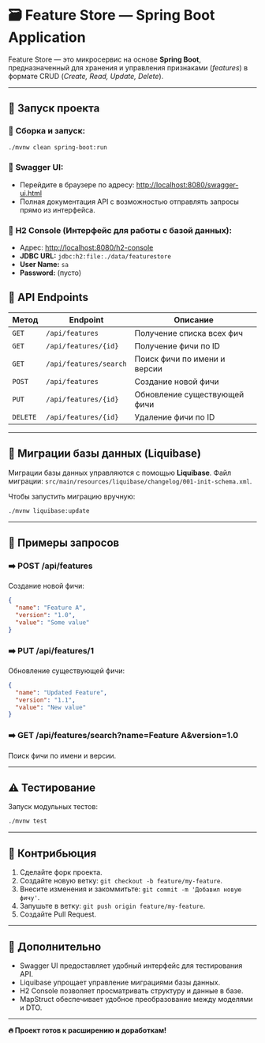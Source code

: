 # 🗃️ Feature Store — Spring Boot Application

Feature Store — это микросервис на основе **Spring Boot**, предназначенный для хранения и управления признаками (*features*) в формате CRUD (*Create, Read, Update, Delete*).

---

## 🚀 **Запуск проекта**

### 🔹 **Сборка и запуск:**

```bash
./mvnw clean spring-boot:run
```

### 🔹 **Swagger UI:**

* Перейдите в браузере по адресу: [http://localhost:8080/swagger-ui.html](http://localhost:8080/swagger-ui.html)
* Полная документация API с возможностью отправлять запросы прямо из интерфейса.

### 🔹 **H2 Console (Интерфейс для работы с базой данных):**

* Адрес: [http://localhost:8080/h2-console](http://localhost:8080/h2-console)
* **JDBC URL:** `jdbc:h2:file:./data/featurestore`
* **User Name:** `sa`
* **Password:** (пусто)

## 📌 **API Endpoints**

| **Метод** | **Endpoint**           | **Описание**                 |
| --------- | ---------------------- | ---------------------------- |
| `GET`     | `/api/features`        | Получение списка всех фич    |
| `GET`     | `/api/features/{id}`   | Получение фичи по ID         |
| `GET`     | `/api/features/search` | Поиск фичи по имени и версии |
| `POST`    | `/api/features`        | Создание новой фичи          |
| `PUT`     | `/api/features/{id}`   | Обновление существующей фичи |
| `DELETE`  | `/api/features/{id}`   | Удаление фичи по ID          |

---

## 🔄 **Миграции базы данных (Liquibase)**

Миграции базы данных управляются с помощью **Liquibase**.
Файл миграции: `src/main/resources/liquibase/changelog/001-init-schema.xml`.

Чтобы запустить миграцию вручную:

```bash
./mvnw liquibase:update
```

---

## 📝 **Примеры запросов**

### ➡️ **POST /api/features**

Создание новой фичи:

```json
{
  "name": "Feature A",
  "version": "1.0",
  "value": "Some value"
}
```

### ➡️ **PUT /api/features/1**

Обновление существующей фичи:

```json
{
  "name": "Updated Feature",
  "version": "1.1",
  "value": "New value"
}
```

### ➡️ **GET /api/features/search?name=Feature A\&version=1.0**

Поиск фичи по имени и версии.

---

## ⚠️ **Тестирование**

Запуск модульных тестов:

```bash
./mvnw test
```

---

## 🤝 **Контрибьюция**

1. Сделайте форк проекта.
2. Создайте новую ветку: `git checkout -b feature/my-feature`.
3. Внесите изменения и закоммитьте: `git commit -m 'Добавил новую фичу'`.
4. Запушьте в ветку: `git push origin feature/my-feature`.
5. Создайте Pull Request.

---

## 📌 **Дополнительно**

* Swagger UI предоставляет удобный интерфейс для тестирования API.
* Liquibase упрощает управление миграциями базы данных.
* H2 Console позволяет просматривать структуру и данные в базе.
* MapStruct обеспечивает удобное преобразование между моделями и DTO.

---

**🔥 Проект готов к расширению и доработкам!**
